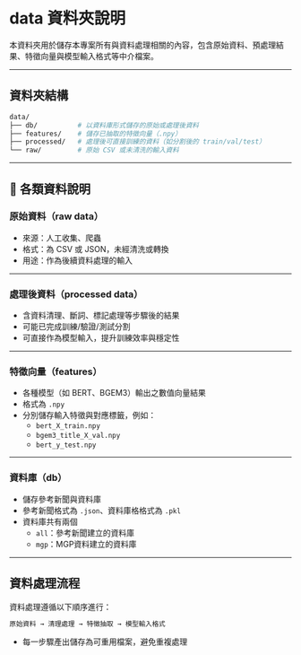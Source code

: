 # data 資料夾說明

本資料夾用於儲存本專案所有與資料處理相關的內容，包含原始資料、預處理結果、特徵向量與模型輸入格式等中介檔案。

---

## 資料夾結構

```bash
data/
├── db/          # 以資料庫形式儲存的原始或處理後資料
├── features/    # 儲存已抽取的特徵向量（.npy）
├── processed/   # 處理後可直接訓練的資料（如分割後的 train/val/test）
└── raw/         # 原始 CSV 或未清洗的輸入資料
```

---

## 📌 各類資料說明

### 原始資料（raw data）

- 來源：人工收集、爬蟲
- 格式：為 CSV 或 JSON，未經清洗或轉換
- 用途：作為後續資料處理的輸入

---

### 處理後資料（processed data）

- 含資料清理、斷詞、標記處理等步驟後的結果
- 可能已完成訓練/驗證/測試分割
- 可直接作為模型輸入，提升訓練效率與穩定性

---

### 特徵向量（features）

- 各種模型（如 BERT、BGEM3）輸出之數值向量結果
- 格式為 `.npy`
- 分別儲存輸入特徵與對應標籤，例如：
  - `bert_X_train.npy`
  - `bgem3_title_X_val.npy`
  - `bert_y_test.npy`

---

### 資料庫（db）
- 儲存參考新聞與資料庫
- 參考新聞格式為 `.json`、資料庫格格式為 `.pkl`
- 資料庫共有兩個
  - `all`：參考新聞建立的資料庫
  - `mgp`：MGP資料建立的資料庫

---

## 資料處理流程

資料處理遵循以下順序進行：

```bash
原始資料 → 清理處理 → 特徵抽取 → 模型輸入格式
```

- 每一步驟產出儲存為可重用檔案，避免重複處理
